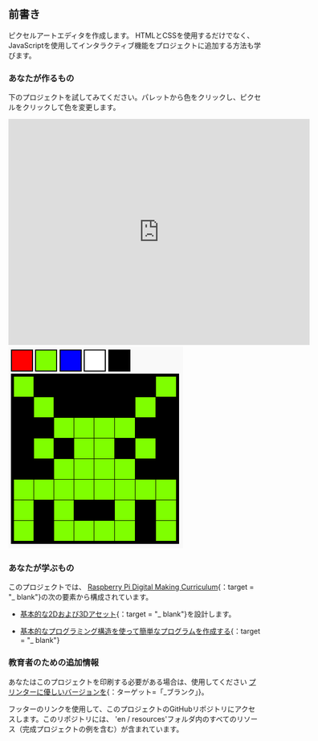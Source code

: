## 前書き

ピクセルアートエディタを作成します。 HTMLとCSSを使用するだけでなく、JavaScriptを使用してインタラクティブ機能をプロジェクトに追加する方法も学びます。

### あなたが作るもの

下のプロジェクトを試してみてください。パレットから色をクリックし、ピクセルをクリックして色を変更します。

<div class="trinket">
  <iframe src="https://trinket.io/embed/html/0e102a306b?outputOnly=true&start=result" width="600" height="450" frameborder="0" marginwidth="0" marginheight="0" allowfullscreen>
  </iframe>
  <img src="images/pixel-art-final.png">
</div>

### あなたが学ぶもの

このプロジェクトでは、 [Raspberry Pi Digital Making Curriculum](http://rpf.io/curriculum){：target = "_ blank"}の次の要素から構成されています。

+ [基本的な2Dおよび3Dアセット](https://www.raspberrypi.org/curriculum/design/creator){：target = "_ blank"}を設計します。

+ [基本的なプログラミング構造を使って簡単なプログラムを作成する](https://www.raspberrypi.org/curriculum/programming/creator){：target = "_ blank"}

### 教育者のための追加情報

あなたはこのプロジェクトを印刷する必要がある場合は、使用してください [プリンターに優しいバージョンを](https://projects.raspberrypi.org/en/projects/pixel-art/print){：ターゲット=「_ブランク」}。

フッターのリンクを使用して、このプロジェクトのGitHubリポジトリにアクセスします。このリポジトリには、 'en / resources'フォルダ内のすべてのリソース（完成プロジェクトの例を含む）が含まれています。